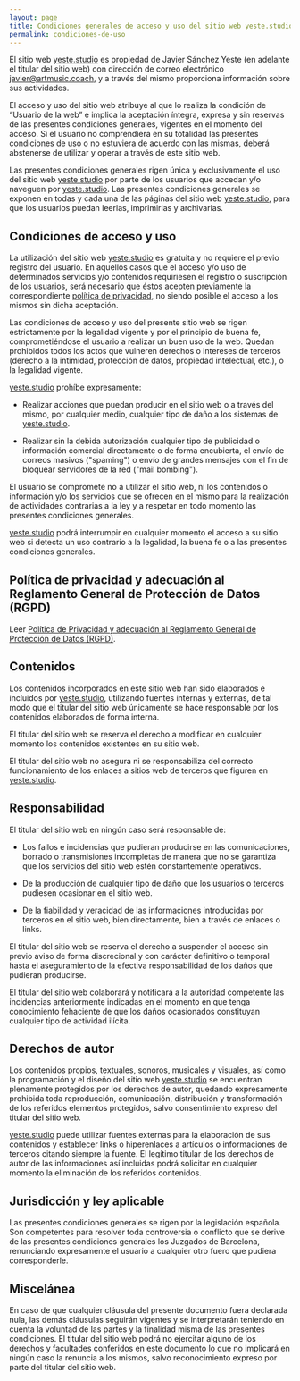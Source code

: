 ```yaml
---
layout: page
title: Condiciones generales de acceso y uso del sitio web yeste.studio
permalink: condiciones-de-uso
---
```

El sitio web [yeste.studio](https://yeste.studio) es propiedad de Javier Sánchez Yeste
(en adelante el titular del sitio web) con dirección de correo electrónico
javier@artmusic.coach, y a través del mismo proporciona información sobre sus actividades.


El acceso y uso del sitio web atribuye al que lo realiza la condición de “Usuario de la web” e implica la aceptación íntegra,
expresa y sin reservas de las presentes condiciones generales, vigentes en el momento del acceso. Si el usuario no
comprendiera en su totalidad las presentes condiciones de uso o no estuviera de acuerdo con las mismas, deberá
abstenerse de utilizar y operar a través de este sitio web.

Las presentes condiciones generales rigen única y exclusivamente el uso del sitio web [yeste.studio](https://yeste.studio)
por parte de los usuarios que accedan y/o naveguen por [yeste.studio](https://yeste.studio). Las presentes condiciones generales se exponen
en todas y cada una de las páginas del sitio web [yeste.studio](https://yeste.studio), para que los
usuarios puedan leerlas, imprimirlas y archivarlas.

## Condiciones de acceso y uso

La utilización del sitio web [yeste.studio](https://yeste.studio) es gratuita y no requiere el previo registro
del usuario. En aquellos casos que el acceso y/o uso de determinados servicios y/o contenidos requiriesen el registro o
suscripción de los usuarios, será necesario que éstos acepten previamente la
correspondiente [política de privacidad](/politica-de-privacidad), no siendo posible el acceso a los mismos sin
dicha aceptación.

Las condiciones de acceso y uso del presente sitio web se rigen estrictamente por la legalidad vigente y por el
principio de buena fe, comprometiéndose el usuario a realizar un buen uso de la web. Quedan prohibidos todos los
actos que vulneren derechos o intereses de terceros (derecho a la intimidad, protección de datos, propiedad
intelectual, etc.), o la legalidad vigente.

[yeste.studio](https://yeste.studio) prohíbe expresamente:

- Realizar acciones que puedan producir en el sitio web o a través del mismo, por cualquier medio, cualquier tipo
  de daño a los sistemas de [yeste.studio](https://yeste.studio).

- Realizar sin la debida autorización cualquier tipo de publicidad o información comercial directamente o de forma
  encubierta, el envío de correos masivos ("spaming") o envío de grandes mensajes con el fin de bloquear
  servidores de la red ("mail bombing").

El usuario se compromete no a utilizar el sitio web, ni los contenidos o información y/o los servicios que se ofrecen
en el mismo para la realización de actividades contrarias a la ley y a respetar en todo momento las presentes
condiciones generales.

[yeste.studio](https://yeste.studio) podrá interrumpir en cualquier momento el acceso a su sitio web si detecta un uso contrario a
la legalidad, la buena fe o a las presentes condiciones generales.

## Política de privacidad y adecuación al Reglamento General de Protección de Datos (RGPD)

Leer [Política de Privacidad y adecuación al Reglamento General de Protección de Datos (RGPD)](/politica-de-privacidad).

## Contenidos

Los contenidos incorporados en este sitio web han sido elaborados e incluidos por [yeste.studio](https://yeste.studio), utilizando
fuentes internas y externas, de tal modo que el titular del sitio web únicamente se hace responsable por los
contenidos elaborados de forma interna.

El titular del sitio web se reserva el derecho a modificar en cualquier momento los contenidos existentes en su sitio web.

El titular del sitio web no asegura ni se responsabiliza del correcto funcionamiento de los enlaces a sitios web
de terceros que figuren en [yeste.studio](https://yeste.studio).

<!---
Además, a través del sitio web [artmusic.coach](https://artmusic.coach), pueden ponerse a disposición de los usuarios,
servicios gratuitos y/o de pago ofrecidos por terceros ajenos, los cuáles se regirán por las condiciones particulares de
dichos servicios. El titular del sitio web no garantiza en ningún caso la veracidad, exactitud o actualidad de los contenidos
y servicios ofrecidos por terceros y queda expresamente exonerado de cualquier tipo de responsabilidad por los daños
y perjuicios que puedan derivarse de la falta de exactitud de estos contenidos y servicios.
--->

## Responsabilidad

El titular del sitio web en ningún caso será responsable de:

- Los fallos e incidencias que pudieran producirse en las comunicaciones, borrado o transmisiones incompletas de
  manera que no se garantiza que los servicios del sitio web estén constantemente operativos.

- De la producción de cualquier tipo de daño que los usuarios o terceros pudiesen ocasionar en el sitio web.

- De la fiabilidad y veracidad de las informaciones introducidas por terceros en el sitio web, bien directamente,
  bien a través de enlaces o links.

El titular del sitio web se reserva el derecho a suspender el acceso sin previo aviso de forma discrecional y con
carácter definitivo o temporal hasta el aseguramiento de la efectiva responsabilidad de los daños que pudieran
producirse.

El titular del sitio web colaborará y notificará a la autoridad competente las incidencias anteriormente indicadas en
el momento en que tenga conocimiento fehaciente de que los daños ocasionados constituyan cualquier tipo de actividad
ilícita.

## Derechos de autor

Los contenidos propios, textuales, sonoros, musicales y visuales, así como la programación y el diseño del sitio web [yeste.studio](https://yeste.studio) se encuentran plenamente
protegidos por los derechos de autor, quedando expresamente prohibida toda reproducción, comunicación,
distribución y transformación de los referidos elementos protegidos, salvo consentimiento expreso
del titular del sitio web.

[yeste.studio](https://yeste.studio) puede utilizar fuentes externas para la elaboración de sus contenidos y establecer links o
hiperenlaces a artículos o informaciones de terceros citando siempre la fuente. El legítimo titular de los
derechos de autor de las informaciones así incluidas podrá solicitar en cualquier momento la eliminación de los
referidos contenidos.

<!---
Los materiales tanto gráficos como escritos enviados por los usuarios a través de los medios que se ponen a su
disposición en el sitio web son propiedad del usuario quien afirma al enviarlos su legítima autoría y cede los
derechos de reproducción y distribución a [artmusic.coach](https://artmusic.coach).
--->

## Jurisdicción y ley aplicable

Las presentes condiciones generales se rigen por la legislación española. Son competentes para resolver toda
controversia o conflicto que se derive de las presentes condiciones generales los Juzgados de Barcelona,
renunciando expresamente el usuario a cualquier otro fuero que pudiera corresponderle.

## Miscelánea

En caso de que cualquier cláusula del presente documento fuera declarada nula, las demás cláusulas seguirán vigentes
y se interpretarán teniendo en cuenta la voluntad de las partes y la finalidad misma de las presentes
condiciones. El titular del sitio web podrá no ejercitar alguno de los derechos y facultades conferidos en este
documento lo que no implicará en ningún caso la renuncia a los mismos, salvo reconocimiento expreso por parte
del titular del sitio web.

